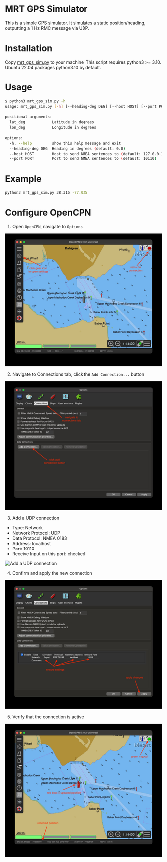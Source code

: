# MRT GPS Simulator

This is a simple GPS simulator. It simulates a static position/heading,
outputting a 1 Hz RMC message via UDP.

# Installation

Copy [mrt_gps_sim.py](mrt_gps_sim.py) to your machine. This script requires python3 >= 3.10.
Ubuntu 22.04 packages python3.10 by default.

# Usage

```bash
$ python3 mrt_gps_sim.py -h
usage: mrt_gps_sim.py [-h] [--heading-deg DEG] [--host HOST] [--port PORT] lat_deg lon_deg

positional arguments:
  lat_deg            Latitude in degrees
  lon_deg            Longitude in degrees

options:
  -h, --help         show this help message and exit
  --heading-deg DEG  Heading in degrees (default: 0.0)
  --host HOST        Host to send NMEA sentences to (default: 127.0.0.1)
  --port PORT        Port to send NMEA sentences to (default: 10110)
```

# Example

```bash
python3 mrt_gps_sim.py 38.315 -77.035
```

# Configure OpenCPN

1. Open `OpenCPN`, navigate to `Options`

![Open Options](images/01-start.jpg "Open Options")

2. Navigate to Connections tab, click the `Add Connection...` button

![Select Connections](images/02-add-connection.jpg "Select Connections")

3. Add a UDP connection

- Type: Network
- Network Protocol: UDP
- Data Protocol: NMEA 0183
- Address: localhost
- Port: 10110
- Receive Input on this port: checked

![Add a UDP connection](images/03-udp.jpg "Add a UDP connection")

4. Confirm and apply the new connection

![Confirm and apply](images/04-confirm.jpg "Confirm and apply")

5. Verify that the connection is active

![Verify connection](images/05-verify.jpg "Verify connection")
